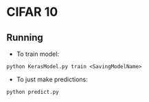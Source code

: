 #  CIFAR 10



## Running


- To train model:

`python KerasModel.py train <SavingModelName>`

- To just make predictions:

`python predict.py`




